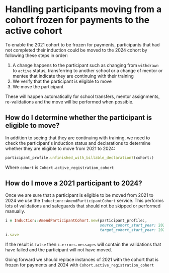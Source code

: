 # Handling participants moving from a cohort frozen for payments to the active cohort

To enable the 2021 cohort to be frozen for payments, participants that had not completed their induction could be moved to the 2024 cohort by following these steps in order:

1. A change happens to the participant such as changing from `withdrawn` to `active` status, transferring to another school or a change of mentor or mentee that indicate they are continuing with their training
2. We verify that the participant is eligible to move
3. We move the participant

These will happen automatically for school transfers, mentor assignments, re-validations and the move will be performed when possible.

## How do I determine whether the participant is eligible to move?

In addition to seeing that they are continuing with training, we need to check the participant's induction status and declarations to determine whether they are eligible to move from 2021 to 2024:

```ruby
participant_profile.unfinished_with_billable_declaration?(cohort:)
```

Where `cohort` is `Cohort.active_registration_cohort`

## How do I move a 2021 participant to 2024?

Once we are sure that a participant is eligible to be moved from 2021 to 2024 we use the `Induction::AmendParticipantCohort` service.  This performs lots of validations and safeguards that should not be skipped or performed manually.

```ruby
i = Induction::AmendParticipantCohort.new(participant_profile:,
                                          source_cohort_start_year: 2021,
                                          target_cohort_start_year: 2024)
i.save
```

If the result is `false` then `i.errors.messages` will contain the validations that have failed and the participant will not have moved.

Going forward we should replace instances of 2021 with the cohort that is frozen for payments and 2024 with `Cohort.active_registration_cohort`
